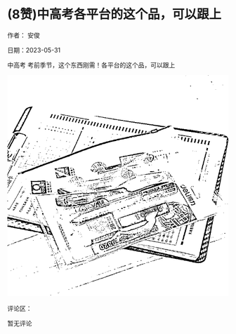 
# (8赞)中高考各平台的这个品，可以跟上

作者：  安俊

日期：2023-05-31

中高考  考前季节，这个东西刚需！各平台的这个品，可以跟上

![](img/gaokao-xiangguan_1045.png)

评论区：

暂无评论
